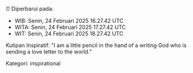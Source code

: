 ⏰ Diperbarui pada:
- WIB: Senin, 24 Februari 2025 16.27.42 UTC
- WITA: Senin, 24 Februari 2025 17.27.42 UTC
- WIT: Senin, 24 Februari 2025 18.27.42 UTC

Kutipan Inspiratif:
"I am a little pencil in the hand of a writing God who is sending a love letter to the world."


Kategori: inspirational


